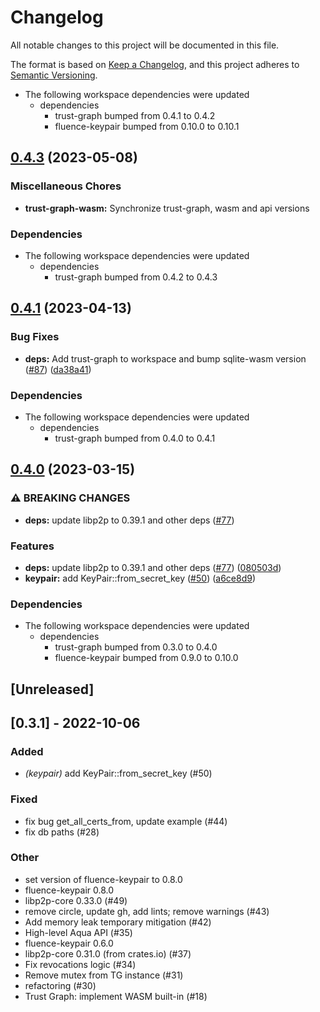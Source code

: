 # Changelog
All notable changes to this project will be documented in this file.

The format is based on [Keep a Changelog](https://keepachangelog.com/en/1.0.0/),
and this project adheres to [Semantic Versioning](https://semver.org/spec/v2.0.0.html).

* The following workspace dependencies were updated
  * dependencies
    * trust-graph bumped from 0.4.1 to 0.4.2
    * fluence-keypair bumped from 0.10.0 to 0.10.1

## [0.4.3](https://github.com/fluencelabs/trust-graph/compare/trust-graph-wasm-v0.4.2...trust-graph-wasm-v0.4.3) (2023-05-08)


### Miscellaneous Chores

* **trust-graph-wasm:** Synchronize trust-graph, wasm and api versions


### Dependencies

* The following workspace dependencies were updated
  * dependencies
    * trust-graph bumped from 0.4.2 to 0.4.3

## [0.4.1](https://github.com/fluencelabs/trust-graph/compare/trust-graph-wasm-v0.4.0...trust-graph-wasm-v0.4.1) (2023-04-13)


### Bug Fixes

* **deps:** Add trust-graph to workspace and bump sqlite-wasm version ([#87](https://github.com/fluencelabs/trust-graph/issues/87)) ([da38a41](https://github.com/fluencelabs/trust-graph/commit/da38a41ba727a14774a71bba6612b1bf1f498db9))


### Dependencies

* The following workspace dependencies were updated
  * dependencies
    * trust-graph bumped from 0.4.0 to 0.4.1

## [0.4.0](https://github.com/fluencelabs/trust-graph/compare/trust-graph-wasm-v0.3.2...trust-graph-wasm-v0.4.0) (2023-03-15)


### ⚠ BREAKING CHANGES

* **deps:** update libp2p to 0.39.1 and other deps ([#77](https://github.com/fluencelabs/trust-graph/issues/77))

### Features

* **deps:** update libp2p to 0.39.1 and other deps ([#77](https://github.com/fluencelabs/trust-graph/issues/77)) ([080503d](https://github.com/fluencelabs/trust-graph/commit/080503dcfa2ecf8d09167ff9fe7f750fadf49035))
* **keypair:** add KeyPair::from_secret_key ([#50](https://github.com/fluencelabs/trust-graph/issues/50)) ([a6ce8d9](https://github.com/fluencelabs/trust-graph/commit/a6ce8d9eee20e1ea24eb27c38ac6df6d878292ae))


### Dependencies

* The following workspace dependencies were updated
  * dependencies
    * trust-graph bumped from 0.3.0 to 0.4.0
    * fluence-keypair bumped from 0.9.0 to 0.10.0

## [Unreleased]

## [0.3.1] - 2022-10-06

### Added
- *(keypair)* add KeyPair::from_secret_key (#50)

### Fixed
- fix bug get_all_certs_from, update example (#44)
- fix db paths (#28)

### Other
- set version of fluence-keypair to 0.8.0
- fluence-keypair 0.8.0
- libp2p-core 0.33.0 (#49)
- remove circle, update gh, add lints; remove warnings (#43)
- Add memory leak temporary mitigation (#42)
- High-level Aqua API (#35)
- fluence-keypair 0.6.0
- libp2p-core 0.31.0 (from crates.io) (#37)
- Fix revocations logic (#34)
- Remove mutex from TG instance (#31)
- refactoring (#30)
- Trust Graph: implement WASM built-in (#18)
